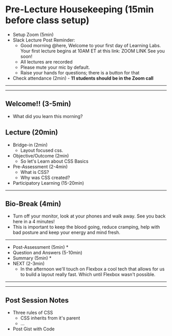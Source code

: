 # Pre-Lecture Housekeeping (15min before class setup)
* Setup Zoom (5min)
* Slack Lecture Post Reminder:
    * Good morning @here, Welcome to your first day of Learning Labs. Your first lecture begins at 10AM ET at this link: ZOOM LINK
    See you soon!
    * All lectures are recorded
    * Please mute your mic by default.
    * Raise your hands for questions; there is a button for that
* Check attendance (2min) - **11 students should be in the Zoom call**

---
---
## Welcome!! (3-5min)
* What did you learn this morning?

## Lecture (20min)
* Bridge-in (2min)
    * Layout focused css.
* Objective/Outcome (2min)
    * So let's Learn about CSS Basics
* Pre-Assessment (2-4min)
    * What is CSS?
    * Why was CSS created?
* Participatory Learning (15-20min)


---
## Bio-Break (4min)
  * Turn off your monitor, look at your phones and walk away. See you back here in a 4 minutes!
  * This is important to keep the blood going, reduce cramping, help with bad posture and keep your energy and mind fresh.
---
* Post-Assessment (5min)
    *
* Question and Answers (5-10min)
* Summary (5min)
    *
* NEXT (2-3min)
    * In the afternoon we'll touch on Flexbox a cool tech that allows for us to build a layout really fast. Which until Flexbox wasn't possible.

---
---

## Post Session Notes
* Three rules of CSS
    * CSS inherits from it's parent
    * ...
* Post Gist with Code




